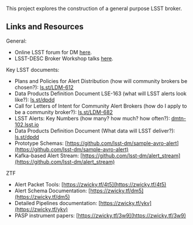 This project explores the construction of a general purpose LSST broker.



## Links and Resources

General:

- Online LSST forum for DM [here](https://community.lsst.org/).
- LSST-DESC Broker Workshop talks [here](https://drive.google.com/drive/folders/1sjYXbdwTID3VnzZNAkcjLbjRfpwNaO_n?usp=sharing).



Key LSST documents:

- Plans and Policies for Alert Distribution (how will community brokers be chosen?): [ls.st/LDM-612](https://ls.st/LDM-612)
- Data Products Definition Document LSE-163 (what will LSST alerts look like?): [ls.st/dpdd](https://ls.st/dpdd)
- Call for Letters of Intent for Community Alert Brokers (how do I apply to be a community broker?): [ls.st/LDM-682](https://ls.st/LDM-682)
- LSST Alerts: Key Numbers (how many? how much? how often?): [dmtn-102.lsst.io](https://dmtn-102.lsst.io)
- Data Products Definition Document (What data will LSST deliver?): [ls.st/dpdd](https://ls.st/dpdd)
- Prototype Schemas: [https://github.com/lsst-dm/sample-avro-alert](https://github.com/lsst-dm/sample-avro-alert)
- Kafka-based Alert Stream: [https://github.com/lsst-dm/alert_stream](https://github.com/lsst-dm/alert_stream)



ZTF

- Alert Packet Tools: [https://zwicky.tf/4t5](https://zwicky.tf/4t5)
- Alert Schema Documentation: [https://zwicky.tf/dm5](https://zwicky.tf/dm5)
- Detailed Pipelines documentation: [https://zwicky.tf/ykv](https://zwicky.tf/ykv)
- PASP instrument papers: [https://zwicky.tf/3w9](https://zwicky.tf/3w9)
